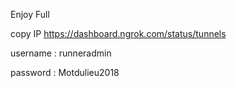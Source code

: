 Enjoy Full

copy IP https://dashboard.ngrok.com/status/tunnels

username : runneradmin

password : Motdulieu2018
